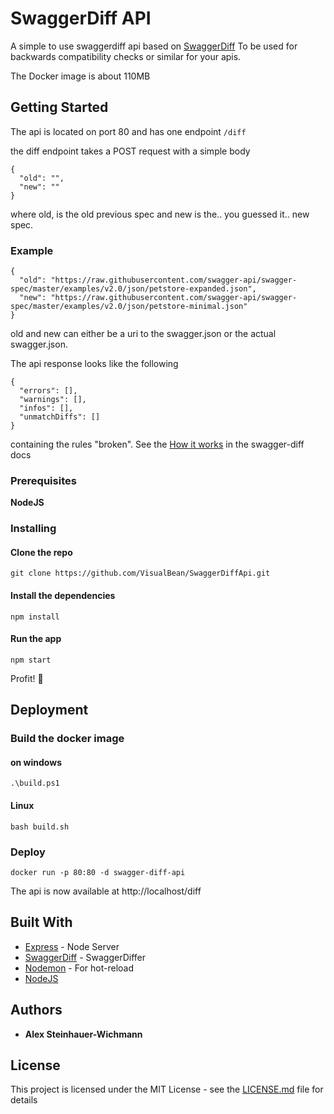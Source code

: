 # SwaggerDiff API

A simple to use swaggerdiff api based on [SwaggerDiff](https://github.com/zallek/swagger-diff)
To be used for backwards compatibility checks or similar for your apis.

The Docker image is about 110MB

## Getting Started

The api is located on port 80 and has one endpoint
`/diff`

the diff endpoint takes a POST request with a simple body

```
{
  "old": "",
  "new": ""
}
```

where old, is the old previous spec and new is the.. you guessed it.. new spec.

### Example

```
{
  "old": "https://raw.githubusercontent.com/swagger-api/swagger-spec/master/examples/v2.0/json/petstore-expanded.json",
  "new": "https://raw.githubusercontent.com/swagger-api/swagger-spec/master/examples/v2.0/json/petstore-minimal.json"
}
```

old and new can either be a uri to the swagger.json or the actual swagger.json.

The api response looks like the following

```
{
  "errors": [],
  "warnings": [],
  "infos": [],
  "unmatchDiffs": []
}
```

containing the rules "broken".
See the [How it works](https://github.com/zallek/swagger-diff#how-it-works) in the swagger-diff docs
### Prerequisites

**NodeJS**

### Installing

#### Clone the repo

```
git clone https://github.com/VisualBean/SwaggerDiffApi.git
```

#### Install the dependencies

```
npm install
```

#### Run the app

```
npm start
```

Profit! :tada:

## Deployment

### Build the docker image

#### on windows

```
.\build.ps1
```

#### Linux

```
bash build.sh
```

### Deploy

```
docker run -p 80:80 -d swagger-diff-api
```
The api is now available at http://localhost/diff
## Built With

- [Express](https://expressjs.com/) - Node Server
- [SwaggerDiff](https://github.com/zallek/swagger-diff) - SwaggerDiffer
- [Nodemon](https://nodemon.io/) - For hot-reload
- [NodeJS](https://nodejs.org)

## Authors

- **Alex Steinhauer-Wichmann**

## License

This project is licensed under the MIT License - see the [LICENSE.md](LICENSE.md) file for details

